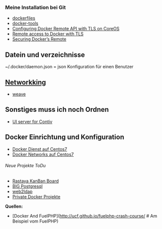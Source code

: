 ### Meine Installation bei Git 
* [dockerfiles](https://github.com/kernt/dockerfiles)
* [docker-tools](https://github.com/kernt/docker-tools)
* [Configuring Docker Remote API with TLS on CoreOS](http://blog.jameskyle.org/2014/04/coreos-docker-remote-api-tls/)
* [Remote access to Docker with TLS](https://sheerun.net/2014/05/17/remote-access-to-docker-with-tls/)
* [Securing Docker’s Remote](https://dzone.com/articles/securing-docker%E2%80%99s-remote-api)

## Datein und verzeichnisse

~/.docker/daemon.json = json Konfiguration für einen Benutzer 

## [Networkking](../docker-networking)

* [weave](../docker-networking-weave-net-install-konfiguration)


## Sonstiges muss ich noch Ordnen

* [UI server for Contiv](https://github.com/rhim/auth_proxy)

## Docker Einrichtung und Konfiguration

* [Docker Dienst auf Centos7](../docker-service-centos7)
* [Docker Networks auf Centos7](../docker-networking.centos7) 

###### Neue Projekte ToDu
* [Rastaya KanBan Board ](../docker-projekt-rastaya)
* [BIG Postgresql]()
* [web2ldap](../docker-projekt-web2ldap)
* [Private Docker Projekte](../docker-projekte)

**Quellen:**
* [Docker And  FuelPHP](http://ucf.github.io/fuelphp-crash-course/ # Am Beispiel vom FuelPHP)
